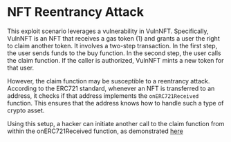 # NFT Reentrancy Attack

This exploit scenario leverages a vulnerability in VulnNFT. Specifically, VulnNFT is an NFT that receives a gas token (1) and grants a user the right to claim another token. It involves a two-step transaction. In the first step, the user sends funds to the buy function. In the second step, the user calls the claim function. If the caller is authorized, VulnNFT mints a new token for that user.

However, the claim function may be susceptible to a reentrancy attack. According to the ERC721 standard, whenever an NFT is transferred to an address, it checks if that address implements the `onERC721Received` function. This ensures that the address knows how to handle such a type of crypto asset.

Using this setup, a hacker can initiate another call to the claim function from within the onERC721Received function, as demonstrated [here](https://github.com/IPSProtocol/hack_prevention_reference_implementation/blob/main/contracts/nft-reentrancy/NFTReentrancyHack.sol#L22-L43)